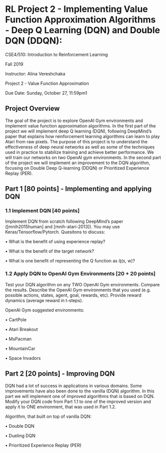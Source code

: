 # RL Project 2 - Implementing Value Function Approximation Algorithms - Deep Q Learning (DQN) and Double DQN (DDQN):

CSE4/510: Introduction to Reinforcement Learning

Fall 2019

Instructor: Alina Vereshchaka

Project 2 - Value Function Approximation

Due Date: Sunday, October 27, 11:59pm1


## Project Overview

The goal of the project is to explore OpenAI Gym environments and implement value function approximation
algorithms. In the first part of the project we will implement deep Q learning (DQN), following DeepMind’s
paper that explains how reinforcement learning algorithms can learn to play Atari from raw pixels. The
purpose of this project is to understand the effectiveness of deep neural networks as well as some of the
techniques used in practice to stabilize training and achieve better performance. We will train our networks
on two OpenAI gym environments. In the second part of the project we will implement an improvement to
the DQN algorithm, focusing on Double Deep Q-learning (DDQN) or Prioritized Experience Replay (PER).


## Part 1 [80 points] - Implementing and applying DQN
### 1.1 Implement DQN [40 points]

Implement DQN from scratch following DeepMind’s paper ([mnih2015human] and [mnih-atari-2013]). You
may use Keras/Tensorflow/Pytorch. Quesitons to discuss:

• What is the benefit of using experience replay?

• What is the benefit of the target network?

• What is one benefit of representing the Q function as q̂(s, w)?

### 1.2 Apply DQN to OpenAI Gym Environments [20 + 20 points]

Test your DQN algorithm on any TWO OpenAI Gym environments. Compare the results. Describe the
OpenAI Gym environments that you used (e.g. possible actions, states, agent, goal, rewards, etc). Provide
reward dynamics (average reward in t-steps).

OpenAI Gym suggested environments:

• CartPole

• Atari Breakout

• MsPacman

• MountainCar

• Space Invadors

## Part 2 [20 points] - Improving DQN

DQN had a lot of success in applications in various domains. Some improvements have also been done to the
vanilla (DQN) algorithm. In this part we will implement one of improved algorithms that is based on DQN.
Modify your DQN code from Part 1.1 to one of the improved version and apply it to ONE environment, that
was used in Part 1.2.

Algorithm, that built on top of vanilla DQN:

• Double DQN

• Dueling DQN

• Prioritized Experience Replay (PER)
